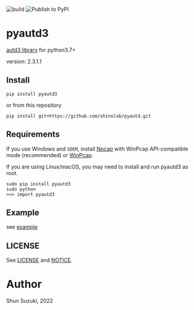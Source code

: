 ![build](https://github.com/shinolab/pyautd/workflows/build/badge.svg)
![Publish to PyPI](https://github.com/shinolab/pyautd/workflows/Publish%20to%20PyPI/badge.svg)

# pyautd3

[autd3 library](https://github.com/shinolab/autd3) for python3.7+

version: 2.3.1.1

## Install

```
pip install pyautd3
```

or from this repository

```
pip install git+https://github.com/shinolab/pyautd.git
```

## Requirements

If you use Windows and `SOEM`, install [Npcap](https://nmap.org/npcap/) with
WinPcap API-compatible mode (recommended) or
[WinPcap](https://www.winpcap.org/).

If you are using Linux/macOS, you may need to install and run pyautd3 as root.

```
sudo pip install pyautd3
sudo python
>>> import pyautd3
```

## Example

see [example](./example)

## LICENSE

See [LICENSE](./LICENSE) and [NOTICE](./NOTICE).

# Author

Shun Suzuki, 2022
